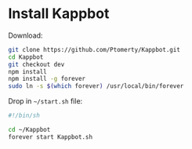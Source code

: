 # Install Kappbot

Download:
```bash
git clone https://github.com/Ptomerty/Kappbot.git
cd Kappbot
git checkout dev
npm install
npm install -g forever
sudo ln -s $(which forever) /usr/local/bin/forever
```

Drop in `~/start.sh` file:
```bash
#!/bin/sh

cd ~/Kappbot
forever start Kappbot.sh
```